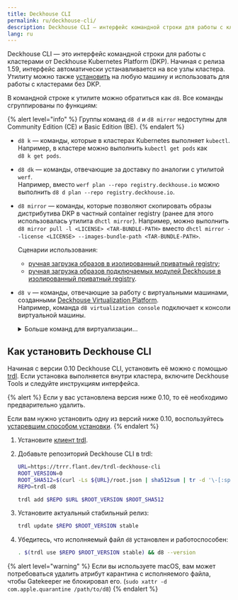 ```yaml
---
title: Deckhouse CLI
permalink: ru/deckhouse-cli/
description: Deckhouse CLI — интерфейс командной строки для работы с кластерами от разработчиков Deckhouse.
lang: ru
---
```


Deckhouse CLI — это интерфейс командной строки для работы с кластерами от Deckhouse Kubernetes Platform (DKP). Начиная с релиза 1.59, интерфейс автоматически устанавливается на все узлы кластера. Утилиту можно также [установить](#как-установить-deckhouse-cli) на любую машину и использовать для работы с кластерами без DKP.

В командной строке к утилите можно обратиться как `d8`. Все команды сгруппированы по функциям:

{% alert level="info" %}
Группы команд `d8 d` и `d8 mirror` недоступны для Community Edition (CE) и Basic Edition (BE).
{% endalert %}

* `d8 k` — команды, которые в кластерах Kubernetes выполняет `kubectl`.  
    Например, в кластере можно выполнить `kubectl get pods` как `d8 k get pods`.
* `d8 dk` — команды, отвечающие за доставку по аналогии с утилитой `werf`.  
    Например, вместо `werf plan --repo registry.deckhouse.io` можно выполнить `d8 d plan --repo registry.deckhouse.io`.

* `d8 mirror` — команды, которые позволяют скопировать образы дистрибутива DKP в частный container registry (ранее для этого использовалась утилита `dhctl mirror`).
  Например, можно выполнить `d8 mirror pull -l <LICENSE> <TAR-BUNDLE-PATH>` вместо `dhctl mirror --license <LICENSE> --images-bundle-path <TAR-BUNDLE-PATH>`.

  Сценарии использования:

  - [ручная загрузка образов в изолированный приватный registry](/products/kubernetes-platform/documentation/v1/deckhouse-faq.html#%D1%80%D1%83%D1%87%D0%BD%D0%B0%D1%8F-%D0%B7%D0%B0%D0%B3%D1%80%D1%83%D0%B7%D0%BA%D0%B0-%D0%BE%D0%B1%D1%80%D0%B0%D0%B7%D0%BE%D0%B2-%D0%B2-%D0%B8%D0%B7%D0%BE%D0%BB%D0%B8%D1%80%D0%BE%D0%B2%D0%B0%D0%BD%D0%BD%D1%8B%D0%B9-%D0%BF%D1%80%D0%B8%D0%B2%D0%B0%D1%82%D0%BD%D1%8B%D0%B9-registry);
  - [ручная загрузка образов подключаемых модулей Deckhouse в изолированный приватный registry](/products/kubernetes-platform/documentation/v1/deckhouse-faq.html#%D1%80%D1%83%D1%87%D0%BD%D0%B0%D1%8F-%D0%B7%D0%B0%D0%B3%D1%80%D1%83%D0%B7%D0%BA%D0%B0-%D0%BE%D0%B1%D1%80%D0%B0%D0%B7%D0%BE%D0%B2-%D0%BF%D0%BE%D0%B4%D0%BA%D0%BB%D1%8E%D1%87%D0%B0%D0%B5%D0%BC%D1%8B%D1%85-%D0%BC%D0%BE%D0%B4%D1%83%D0%BB%D0%B5%D0%B9-deckhouse-%D0%B2-%D0%B8%D0%B7%D0%BE%D0%BB%D0%B8%D1%80%D0%BE%D0%B2%D0%B0%D0%BD%D0%BD%D1%8B%D0%B9-%D0%BF%D1%80%D0%B8%D0%B2%D0%B0%D1%82%D0%BD%D1%8B%D0%B9-registry).

* `d8 v` — команды, отвечающие за работу с виртуальными машинами, созданными [Deckhouse Virtualization Platform](https://deckhouse.ru/products/virtualization-platform/documentation/user/resource-management/virtual-machines.html).  
    Например, команда `d8 virtualization console` подключает к консоли виртуальной машины.

    <div markdown="0">
    <details><summary>Больше команд для виртуализации...</summary>
    <ul>
    <li><code>d8 v console</code> подключает к консоли виртуальной машины.</li>
    <li><code>d8 v port-forward</code> перенаправляет локальные порты на виртуальную машину.</li>
    <li><code>d8 v scp</code> использует клиент SCP для работы с файлами на виртуальной машине.</li>
    <li><code>d8 v ssh</code> подключает к виртуальной машине по SSH.</li>
    <li><code>d8 v vnc</code> подключает к виртуальной машине по VNC.</li>
    </ul>
    </details>
    </div>

## Как установить Deckhouse CLI

Начиная с версии 0.10 Deckhouse CLI, установить её можно с помощью [trdl](https://ru.trdl.dev/). Если установка выполняется внутри кластера, включите Deckhouse Tools и следуйте инструкциям интерфейса.

{% alert %}
Если у вас установлена версия ниже 0.10, то её необходимо предварительно удалить.

Если вам нужно установить одну из версий ниже 0.10, воспользуйтесь [устаревшим способом установки](https://deckhouse.ru/products/kubernetes-platform/documentation/v1.67/deckhouse-cli/#how-do-i-install-deckhouse-cli).
{% endalert %}

1. Установите [клиент trdl](https://ru.trdl.dev/quickstart.html#%D1%83%D1%81%D1%82%D0%B0%D0%BD%D0%BE%D0%B2%D0%BA%D0%B0-%D0%BA%D0%BB%D0%B8%D0%B5%D0%BD%D1%82%D0%B0).

1. Добавьте репозиторий Deckhouse CLI в trdl:

   ```bash
   URL=https://trrr.flant.dev/trdl-deckhouse-cli
   ROOT_VERSION=0
   ROOT_SHA512=$(curl -Ls ${URL}/root.json | sha512sum | tr -d '\-[:space:]\n')
   REPO=trdl-d8
   
   trdl add $REPO $URL $ROOT_VERSION $ROOT_SHA512
   ```

1. Установите актуальный стабильный релиз:

   ```bash
   trdl update $REPO $ROOT_VERSION stable
   ```

1. Убедитесь, что исполняемый файл `d8` установлен и работоспособен:

   ```bash
   . $(trdl use $REPO $ROOT_VERSION stable) && d8 --version
   ```

{% alert level="warning" %}
Если вы используете macOS, вам может потребоваться удалить атрибут карантина с исполняемого файла, чтобы Gatekeeper не блокировал его.
(`sudo xattr -d com.apple.quarantine /path/to/d8`)
{% endalert %}
